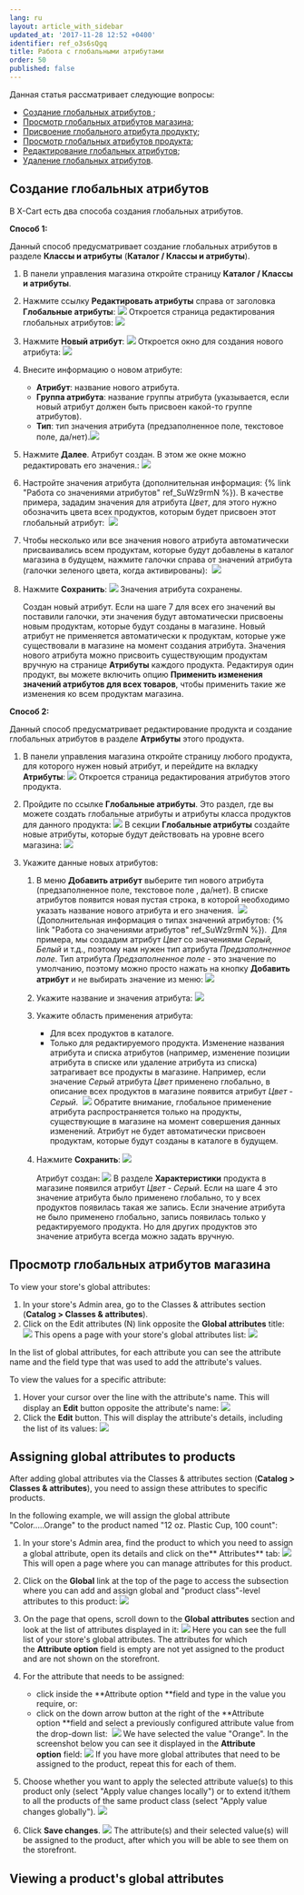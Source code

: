 ```yaml
---
lang: ru
layout: article_with_sidebar
updated_at: '2017-11-28 12:52 +0400'
identifier: ref_o3s6sQgq
title: Работа с глобальными атрибутами
order: 50
published: false
---
```

Данная статья рассматривает следующие вопросы:

*   [Создание глобальных атрибутов ](#adding-global-attributes);
*   [Просмотр глобальных атрибутов магазина](#viewing-your-stores-list-of-global-attributes);
*   [Присвоение глобального атрибута продукту](#assigning-global-attributes-to-products);
*   [Просмотр глобальных атрибутов продукта](#viewing-a-products-global-attributes);
*   [Редактирование глобальных атрибутов](#editing-global-attributes);
*   [Удаление глобальных атрибутов](#deleting-global-attributes).

## Создание глобальных атрибутов 

В X-Cart есть два способа создания глобальных атрибутов.

**Способ 1:**

Данный способ предусматривает создание глобальных атрибутов в разделе **Классы и атрибуты** (**Каталог / Классы и атрибуты**).


1.  В панели управления магазина откройте страницу **Каталог / Классы и атрибуты**.
2.  Нажмите ссылку **Редактировать атрибуты** справа от заголовка **Глобальные атрибуты**:
    ![]({{site.baseurl}}/attachments/7504857/8719294.png)
    Откроется страница редактирования глобальных атрибутов:
    ![]({{site.baseurl}}/attachments/7504857/8719295.png)
3.  Нажмите **Новый атрибут**:
    ![]({{site.baseurl}}/attachments/7504857/8719296.png)
    Откроется окно для создания нового атрибута:
    ![]({{site.baseurl}}/attachments/7504857/8719297.png)
4.  Внесите информацию о новом атрибуте:

    *   **Атрибут**: название нового атрибута.
    *   **Группа атрибута**: название группы атрибута (указывается, если новый атрибут должен быть присвоен какой-то группе атрибутов).
    *   **Тип**: тип значения атрибута (предзаполненное поле, текстовое поле, да/нет).![]({{site.baseurl}}/attachments/7504857/8719298.png)
5.  Нажмите **Далее**. Атрибут создан. В этом же окне можно редактировать его значения.:
    ![]({{site.baseurl}}/attachments/7504857/8719299.png)
6.  Настройте значения атрибута (дополнительная информация: {% link "Работа со значениями атрибутов" ref_SuWz9rmN %}). В качестве примера, зададим значения для атрибута _Цвет_, для этого нужно обозначить цвета всех продуктов, которым будет присвоен этот глобальный атрибут: 
    ![]({{site.baseurl}}/attachments/7504857/8719300.png)
7.  Чтобы несколько или все значения нового атрибута автоматически присваивались всем продуктам, которые будут добавлены в каталог магазина в будущем, нажмите галочки справа от значений атрибута (галочки зеленого цвета, когда активированы): 
    ![]({{site.baseurl}}/attachments/7504857/8719301.png)
8.  Нажмите **Сохранить**:
    ![]({{site.baseurl}}/attachments/7504857/8719302.png)
    Значения атрибута сохранены. 

    Создан новый атрибут. Если на шаге 7 для всех его значений вы поставили галочки, эти значения будут автоматически присвоены новым продуктам, которые будут созданы в магазине. Новый атрибут не применяется автоматически к продуктам, которые уже существовали в магазине на момент создания атрибута. Значения нового атрибута можно присвоить существующим продуктам вручную на странице **Атрибуты** каждого продукта. Редактируя один продукт, вы можете включить опцию **Применить изменения значений атрибутов для всех товаров**, чтобы применить такие же изменения ко всем продуктам магазина.

**Способ 2:**

Данный способ предусматривает редактирование продукта и создание глобальных атрибутов в разделе **Атрибуты** этого продукта. 


1.  В панели управления магазина откройте страницу любого продукта, для которого нужен новый атрибут, и перейдите на вкладку **Атрибуты**:
    ![]({{site.baseurl}}/attachments/7504857/8719303.png)
    Откроется страница редактирования атрибутов этого продукта. 
2.  Пройдите по ссылке **Глобальные атрибуты**. Это раздел, где вы можете создать глобальные атрибуты и атрибуты класса продуктов для данного продукта:
    ![]({{site.baseurl}}/attachments/7504857/8719304.png)
    В секции **Глобальные атрибуты** создайте новые атрибуты, которые будут действовать на уровне всего магазина:
    ![]({{site.baseurl}}/attachments/7504857/8719305.png)

3.  Укажите данные новых атрибутов:
    1.  В меню **Добавить атрибут** выберите тип нового атрибута (предзаполненное поле, текстовое поле , да/нет). В списке атрибутов появится новая пустая строка, в которой необходимо указать название нового атрибута и его значения. 
        ![]({{site.baseurl}}/attachments/7504857/8719306.png)
        (Дополнительная информация о типах значений атрибутов: {% link "Работа со значениями атрибутов" ref_SuWz9rmN %}). 
        Для примера, мы создадим атрибут _Цвет_ со значениями _Серый, Белый_ и т.д., поэтому нам нужен тип атрибута _Предзаполненное поле_. Тип атрибута _Предзаполненное поле_ - это значение по умолчанию, поэтому можно просто нажать на кнопку **Добавить атрибут** и не выбирать значение из меню:
        ![]({{site.baseurl}}/attachments/7504857/8719307.png)

    2.  Укажите название и значения атрибута:
        ![]({{site.baseurl}}/attachments/7504857/8719308.png)

    3.  Укажите область применения атрибута:

        *   Для всех продуктов в каталоге.
        *   Только для редактируемого продукта. Изменение названия атрибута и списка атрибутов (например, изменение позиции атрибута в списке или удаление атрибута из списка) затрагивает все продукты в магазине. Например, если значение _Серый_ атрибута _Цвет_ применено глобально, в описание всех продуктов в магазине появится атрибут _Цвет - Серый_. 
        ![]({{site.baseurl}}/attachments/7504857/8719309.png)
        Обратите внимание, глобальное применение атрибута распространяется только на продукты, существующие в магазине на момент совершения данных изменений. Атрибут не будет автоматически присвоен продуктам, которые будут созданы в каталоге в будущем.
    4.  Нажмите **Сохранить**:
        ![]({{site.baseurl}}/attachments/7504857/8719310.png)

        Атрибут создан:
        ![]({{site.baseurl}}/attachments/7504857/8719311.png)
        В разделе **Характеристики** продукта в магазине появился атрибут _Цвет - Серый_. Если на шаге 4 это значение атрибута было применено глобально, то у всех продуктов появилась такая же запись. Если значение атрибута не было применено глобально, запись появилась только у редактируемого продукта. Но для других продуктов это значение атрибута всегда можно задать вручную.

## Просмотр глобальных атрибутов магазина

To view your store's global attributes:

1.  In your store's Admin area, go to the Classes & attributes section (**Catalog > Classes & attributes**).
2.  Click on the Edit attributes (N) link opposite the **Global attributes** title:
    ![]({{site.baseurl}}/attachments/7504857/8719313.png)
    This opens a page with your store's global attributes list:
    ![]({{site.baseurl}}/attachments/7504857/8719314.png)

In the list of global attributes, for each attribute you can see the attribute name and the field type that was used to add the attribute's values. 

To view the values for a specific attribute:

1.  Hover your cursor over the line with the attribute's name. This will display an **Edit** button opposite the attribute's name:
    ![]({{site.baseurl}}/attachments/7504857/8719315.png)
2.  Click the **Edit** button. This will display the attribute's details, including the list of its values:
    ![]({{site.baseurl}}/attachments/7504857/8719316.png) 

## Assigning global attributes to products

After adding global attributes via the Classes & attributes section (**Catalog > Classes & attributes**), you need to assign these attributes to specific products.

In the following example, we will assign the global attribute "Color.....Orange" to the product named "12 oz. Plastic Cup, 100 count":

1.  In your store's Admin area, find the product to which you need to assign a global attribute, open its details and click on the** Attributes** tab:
    ![]({{site.baseurl}}/attachments/7504857/8719303.png)
    This will open a page where you can manage attributes for this product. 
2.  Click on the __Global__ link at the top of the page to access the subsection where you can add and assign global and "product class"-level attributes to this product:
    ![]({{site.baseurl}}/attachments/7504857/8719304.png)

3.  On the page that opens, scroll down to the **Global attributes** section and look at the list of attributes displayed in it:
    ![]({{site.baseurl}}/attachments/7504857/8719319.png)
    Here you can see the full list of your store's global attributes. The attributes for which the **Attribute option** field is empty are not yet assigned to the product and are not shown on the storefront. 
4.  For the attribute that needs to be assigned:
    *   click inside the **Attribute option **field and type in the value you require, or:
    *   click on the down arrow button at the right of the **Attribute option **field and select a previously configured attribute value from the drop-down list: 
        ![]({{site.baseurl}}/attachments/7504857/8719320.png)
        We have selected the value "Orange". In the screenshot below you can see it displayed in the **Attribute option** field:
        ![]({{site.baseurl}}/attachments/7504857/8719308.png)
        If you have more global attributes that need to be assigned to the product, repeat this for each of them.

5.  Choose whether you want to apply the selected attribute value(s) to this product only (select "Apply value changes locally") or to extend it/them to all the products of the same product class (select "Apply value changes globally").
    ![]({{site.baseurl}}/attachments/7504857/8719309.png)

6.  Click **Save changes**.
    ![]({{site.baseurl}}/attachments/7504857/8719310.png)
    The attribute(s) and their selected value(s) will be assigned to the product, after which you will be able to see them on the storefront.

## Viewing a product's global attributes
